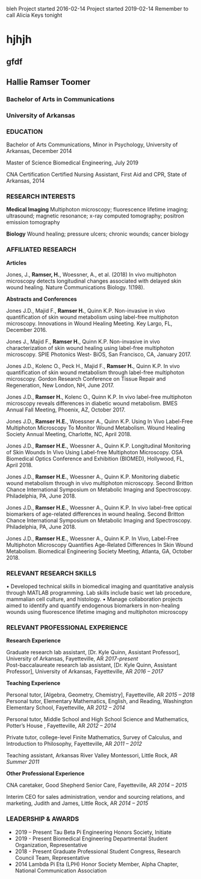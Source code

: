bleh
Project started 2016-02-14
Project started 2019-02-14
Remember to call Alicia Keys tonight
# hjhjh
## gfdf


## Hallie Ramser Toomer

### Bachelor of Arts in Communications
### University of Arkansas


### EDUCATION

Bachelor of Arts	Communications, Minor in Psychology, University of Arkansas, December 2014

Master of Science	Biomedical Engineering, July 2019

CNA Certification	Certified Nursing Assistant, First Aid and CPR, State of Arkansas, 2014

### RESEARCH INTERESTS

**Medical Imaging** 	Multiphoton microscopy; fluorescence lifetime imaging; ultrasound; magnetic resonance; x-ray computed tomography; positron emission tomography

**Biology** 	Wound healing; pressure ulcers; chronic wounds; cancer biology

### AFFILIATED RESEARCH 

**Articles**

Jones, J., **Ramser, H.**, Woessner, A., et al. (2018) In vivo multiphoton microscopy detects longitudinal changes associated with delayed skin wound healing. Nature Communications Biology. 1(198).

**Abstracts and Conferences**

Jones J.D., Majid F., **Ramser H.**, Quinn K.P.  Non-invasive in vivo quantification of skin wound metabolism using label-free multiphoton microscopy.  Innovations in Wound Healing Meeting. Key Largo, FL, December 2016.

Jones J., Majid F., **Ramser H.**, Quinn K.P.  Non-invasive in vivo characterization of skin 	wound healing using label-free multiphoton microscopy.  SPIE Photonics West- BiOS, San Francisco, CA, January 2017.

Jones J.D., Kolenc O., Peck H., Majid F., **Ramser H.**, Quinn K.P.  In vivo quantification of skin wound metabolism through label-free multiphoton microscopy.  Gordon Research Conference on Tissue Repair and Regeneration, New London, NH, June 2017.

Jones J.D., **Ramser H.**, Kolenc O., Quinn K.P.  In vivo label-free multiphoton microscopy reveals differences in diabetic wound metabolism.  BMES Annual Fall Meeting, Phoenix, AZ, October 2017.

Jones J.D., **Ramser H.E.**, Woessner A., Quinn K.P.  Using In Vivo Label-Free Multiphoton Microscopy To Monitor Wound Metabolism.  Wound Healing Society Annual Meeting, Charlotte, NC, April 2018.

Jones J.D., **Ramser H.E.**, Woessner A., Quinn K.P. Longitudinal Monitoring of Skin Wounds In Vivo Using Label-free Multiphoton Microscopy. OSA Biomedical Optics Conference and Exhibition (BIOMED), Hollywood, FL, April 2018.

Jones J.D., **Ramser H.E.**, Woessner A., Quinn K.P. Monitoring diabetic wound metabolism through in vivo multiphoton microscopy.  Second Britton Chance International Symposium on Metabolic Imaging and Spectroscopy. Philadelphia, PA, June 2018.

Jones J.D., **Ramser H.E.**, Woessner A., Quinn K.P. In vivo label-free optical biomarkers of age-related differences in wound healing.  Second Britton Chance International Symposium on Metabolic Imaging and Spectroscopy. Philadelphia, PA, June 2018.

Jones J.D., **Ramser H.E.**, Woessner A., Quinn K.P. In Vivo, Label-Free Multiphoton Microscopy Quantifies Age-Related Differences In Skin Wound Metabolism. Biomedical Engineering Society Meeting, Atlanta, GA, October 2018.

### RELEVANT RESEARCH SKILLS

•	Developed technical skills in biomedical imaging and quantitative analysis through MATLAB programming. Lab skills include basic wet lab procedure, mammalian cell culture, and histology.
•	Manage collaboration projects aimed to identify and quantify endogenous biomarkers in non-healing wounds using fluorescence lifetime imaging and multiphoton microscopy

### RELEVANT PROFESSIONAL EXPERIENCE

**Research Experience**

Graduate research lab assistant, [Dr. Kyle Quinn, Assistant Professor], University of Arkansas, Fayetteville, AR            _2017-present_	
Post-baccalaureate research lab assistant, [Dr. Kyle Quinn, Assistant Professor], University of Arkansas, Fayetteville, AR   _2016 – 2017_	

**Teaching Experience**

Personal tutor, [Algebra, Geometry, Chemistry], Fayetteville, AR                                                             _2015 – 2018_	
Personal tutor, Elementary Mathematics, English, and Reading, Washington Elementary School, Fayetteville, AR                 _2012 – 2014_

Personal tutor, Middle School and High School Science and Mathematics, Potter’s House	, Fayetteville, AR                     _2012 – 2014_

Private tutor, college-level Finite Mathematics, Survey of Calculus, and Introduction to Philosophy, Fayetteville, AR        _2011 – 2012_

Teaching assistant, Arkansas River Valley Montessori, Little Rock, AR                                                        _Summer 2011_

**Other Professional Experience**

CNA caretaker, Good Shepherd Senior Care, Fayetteville, AR                                                                   _2014 – 2015_

Interim CEO for sales administration, vendor and sourcing relations, and marketing, Judith and James, Little Rock, AR        _2014 – 2015_


### LEADERSHIP & AWARDS

* 2019 – Present	Tau Beta Pi Engineering Honors Society, Initiate	
* 2019 - Present	Biomedical Engineering Departmental Student Organization, Representative
* 2018 - Present	Graduate Professional Student Congress, Research Council Team, Representative
* 2014	Lambda Pi Eta (LPH) Honor Society Member, Alpha Chapter, National Communication Association
